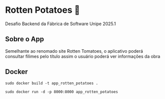 # Rotten Potatoes 🍠
Desafio Backend da Fábrica de Software Unipe 2025.1

## Sobre o App
Semelhante ao renomado site Rotten Tomatoes, o aplicativo poderá consultar filimes pelo título assim o usuário poderá ver informações da obra



## Docker

    sudo docker build -t app_rotten_potatoes .

    sudo docker run -d -p 8000:8000 app_rotten_potatoes